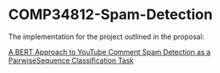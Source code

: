 # COMP34812-Spam-Detection
The implementation for the project outlined in the proposal:

[A BERT Approach to YouTube Comment Spam Detection as a PairwiseSequence Classification Task](https://github.com/Mozzer2310/COMP34812-Spam-Detection/blob/main/NLU_proposal.pdf)
